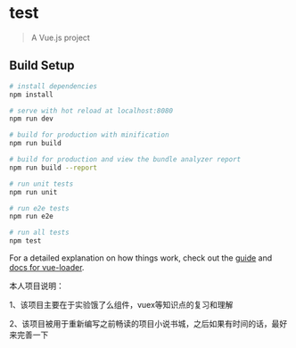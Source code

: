 # test

> A Vue.js project

## Build Setup

``` bash
# install dependencies
npm install

# serve with hot reload at localhost:8080
npm run dev

# build for production with minification
npm run build

# build for production and view the bundle analyzer report
npm run build --report

# run unit tests
npm run unit

# run e2e tests
npm run e2e

# run all tests
npm test
```

For a detailed explanation on how things work, check out the [guide](http://vuejs-templates.github.io/webpack/) and [docs for vue-loader](http://vuejs.github.io/vue-loader).

本人项目说明：

1、该项目主要在于实验饿了么组件，vuex等知识点的复习和理解

2、该项目被用于重新编写之前畅读的项目小说书城，之后如果有时间的话，最好来完善一下




